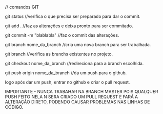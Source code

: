 // comandos GIT 

git status //verifica o que precisa ser preparado para dar o commit.

git add . //faz as alterações e deixa pronto para ser commitado.

git commit -m "blablabla" //faz o commit das alterações.

git branch nome_da_branch //cria uma nova branch para ser trabalhada.

git branch //verifica as branchs existentes no projeto.

git checkout nome_da_branch //redireciona para a branch escolhida.

git push origin nome_da_branch //da um push para o github.

logo após dar um push, entrar no github e criar o pull request.

IMPORTANTE - NUNCA TRABAHAR NA BRANCH MASTER POIS QUALQUER PUSH FEITO NELA N SERA CRIADO UM PULL REQUEST E FARÁ A ALTERAÇÃO DIRETO, PODENDO CAUSAR PROBLEMAS NAS LINHAS DE CÓDIGO.

